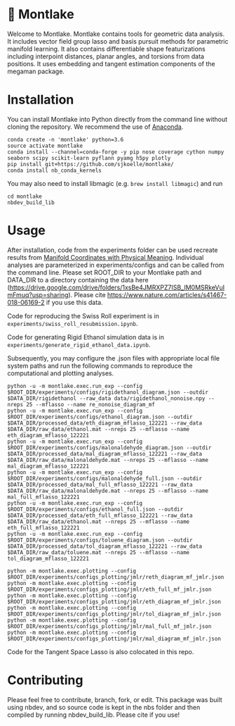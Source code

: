 # 🛶 Montlake
Welcome to Montlake.
Montlake contains tools for geometric data analysis.
It includes vector field group lasso and basis pursuit methods for parametric manifold learning.
It also contains differentiable shape featurizations including interpoint distances, planar angles, and torsions from data positions.
It uses embedding and tangent estimation components of the megaman package.

# Installation
You can install Montlake into Python directly from the command line without cloning the repository. We recommend the use of [Anaconda](www.anaconda.com).

```
conda create -n 'montlake' python=3.6
source activate montlake
conda install --channel=conda-forge -y pip nose coverage cython numpy seaborn scipy scikit-learn pyflann pyamg h5py plotly
pip install git+https://github.com/sjkoelle/montlake/
conda install nb_conda_kernels
```

You may also need to install libmagic (e.g. ```brew install libmagic```) and run

```
cd montlake
nbdev_build_lib
```

# Usage

After installation, code from the experiments folder can be used recreate results from [Manifold Coordinates with Physical Meaning](https://arxiv.org/abs/1811.11891).
Individual analyses are parameterized in experiments/configs and can be called from the command line.
Please set ROOT_DIR to your Montlake path and DATA_DIR to a directory containing the data here (https://drive.google.com/drive/folders/1xsBe4JMRXPZ7ISB_IM0MSRkeVuImFmuq?usp=sharing).
Please cite https://www.nature.com/articles/s41467-018-06169-2 if you use this data.

Code for reproducing the Swiss Roll experiment is in ```experiments/swiss_roll_resubmission.ipynb```.

Code for generating Rigid Ethanol simulation data is in ```experiments/generate_rigid_ethanol_data.ipynb```.

Subsequently, you may configure the .json files with appropriate local file system paths and run the following commands to reproduce the computational and plotting analyses.

```
python -u -m montlake.exec.run_exp --config $ROOT_DIR/experiments/configs/rigidethanol_diagram.json --outdir $DATA_DIR/rigidethanol --raw_data data/rigidethanol_nonoise.npy --nreps 25 --mflasso --name re_nonoise_diagram_mf
python -u -m montlake.exec.run_exp --config $ROOT_DIR/experiments/configs/ethanol_diagram.json --outdir $DATA_DIR/processed_data/eth_diagram_mflasso_122221 --raw_data $DATA_DIR/raw_data/ethanol.mat --nreps 25 --mflasso --name eth_diagram_mflasso_122221
python -u -m montlake.exec.run_exp --config $ROOT_DIR/experiments/configs/malonaldehyde_diagram.json --outdir $DATA_DIR/processed_data/mal_diagram_mflasso_122221 --raw_data $DATA_DIR/raw_data/malonaldehyde.mat --nreps 25 --mflasso --name mal_diagram_mflasso_122221
python -u -m montlake.exec.run_exp --config $ROOT_DIR/experiments/configs/malonaldehyde_full.json --outdir $DATA_DIR/processed_data/mal_full_mflasso_122221 --raw_data $DATA_DIR/raw_data/malonaldehyde.mat --nreps 25 --mflasso --name mal_full_mflasso_122221
python -u -m montlake.exec.run_exp --config $ROOT_DIR/experiments/configs/ethanol_full.json --outdir $DATA_DIR/processed_data/eth_full_mflasso_122221 --raw_data $DATA_DIR/raw_data/ethanol.mat --nreps 25 --mflasso --name eth_full_mflasso_122221
python -u -m montlake.exec.run_exp --config $ROOT_DIR/experiments/configs/toluene_diagram.json --outdir $DATA_DIR/processed_data/tol_diagram_mflasso_122221 --raw_data $DATA_DIR/raw_data/toluene.mat --nreps 25 --mflasso --name tol_diagram_mflasso_122221

python -m montlake.exec.plotting --config $ROOT_DIR/experiments/configs_plotting/jmlr/reth_diagram_mf_jmlr.json
python -m montlake.exec.plotting --config $ROOT_DIR/experiments/configs_plotting/jmlr/eth_full_mf_jmlr.json
python -m montlake.exec.plotting --config $ROOT_DIR/experiments/configs_plotting/jmlr/eth_diagram_mf_jmlr.json
python -m montlake.exec.plotting --config $ROOT_DIR/experiments/configs_plotting/jmlr/tol_diagram_mf_jmlr.json
python -m montlake.exec.plotting --config $ROOT_DIR/experiments/configs_plotting/jmlr/mal_full_mf_jmlr.json
python -m montlake.exec.plotting --config $ROOT_DIR/experiments/configs_plotting/jmlr/mal_diagram_mf_jmlr.json
```

Code for the Tangent Space Lasso is also colocated in this repo.

# Contributing

Please feel free to contribute, branch, fork, or edit.
This package was built using nbdev, and so source code is kept in the nbs folder and then compiled by running nbdev_build_lib.
Please cite if you use!
